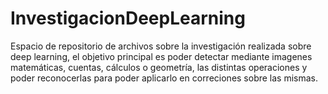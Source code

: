 # InvestigacionDeepLearning
Espacio de repositorio de archivos sobre la investigación realizada sobre deep learning, el objetivo principal es poder detectar mediante imagenes matemáticas, cuentas, cálculos o geometría, las distintas operaciones y poder reconocerlas para poder aplicarlo en correciones sobre las mismas.
